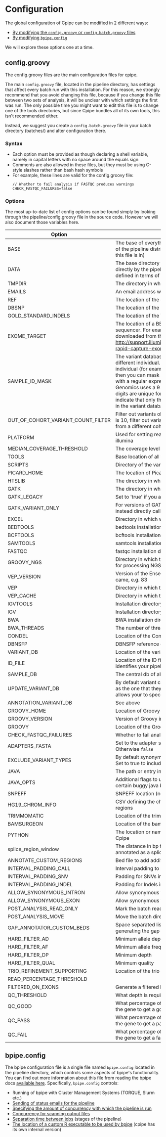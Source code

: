 # Configuration

The global configuration of Cpipe can be modified in 2 different ways:

* [By modifying the `config.groovy` or `config.batch.groovy` files](#config.groovy)
* [By modifying `bpipe.config`](#bpipe.config)

We will explore these options one at a time.

## config.groovy

The config.groovy files are the main configuration files for cpipe. 

The main `config.groovy` file, located in the pipeline
directory, has settings that affect every batch run with this installation. For this reason, we strongly recommend that 
you avoid changing this file, because if you change this file between two sets of analysis, it will be unclear with which
settings the first was run. The only possible time you might want to edit this file is to change one of the tools 
directories, but since Cpipe bundles all of its own tools, this isn't recommended either.

Instead, we suggest you create a `config.batch.groovy` file in your batch directory (batches/<batch name>) and alter
configuration there. 

### Syntax

* Each option must be provided as though declaring a shell variable, namely in capital letters with
no space around the equals sign
* Comments are also allowed in these files, but they must be using C-style slashes rather than bash hash symbols
* For example, these lines are valid for the config.groovy file:
    ```
    // Whether to fail analysis if FASTQC produces warnings
    CHECK_FASTQC_FAILURES=false
    ```
    
### Options

The most up-to-date list of config options can be found simply by looking through the pipeline/config.groovy file in the
source code. However we will also document those variables here.

| Option | Description | Editable |
| --- | --- | --- |
| BASE | The base of everything - set this to the absolute path of the root of the pipeline distribution (most likely, parent folder of the folder this file is in) | No |
| DATA | The base directory for reference data. This parameter isn't used directly by the pipeline, but most reference file locations are defined in terms of this variable | No |
| TMPDIR | The directory in which to store temporary files | Yes |
| EMAILS | An email address which will be notified about failures | Yes |
| REF | The location of the genome reference FASTA file | No |
| DBSNP | The location of the DBSNP VCF file | No |
| GOLD_STANDARD_INDELS | The location of the VCF file containing known indels | No |
| EXOME_TARGET | The location of a BED file specifying the capture region of your sequencer. For example, the Nextera capture region files can be downloaded from the Illumina website: http://support.illumina.com/sequencing/sequencing_kits/nextera-rapid-capture-exome-kit/downloads.html | Yes |
| SAMPLE_ID_MASK | The variant database requires every sample id to map to a different individual. If multiple sample ids can map to the same individual (for example, you repeat sequencing on a sample, etc.), then you can mask out the part of the sample id that is not unique with a regular expression here. For example, Melbourne Genomics uses a 9 digit sample (study) id, but only the first 7 digits are unique for an individual. We can use a mask of ".{7}" to indicate that only the first 8 digits of the study id should be used in the variant database. | Yes |
| OUT_OF_COHORT_VARIANT_COUNT_FILTER | Filter out variants observed more than this many times (ie: if this is 10, filter out variants observed 11 times or more) in samples from a different cohort/disease target | Yes |
| PLATFORM | Used for setting read group information in the BAM files. e.g. illumina | Yes |
| MEDIAN_COVERAGE_THRESHOLD | The coverage level below which a sample should be failed | Yes |
| TOOLS | Base location of all the tools used by the pipeline |  No |
| SCRIPTS | Directory of the various support scripts that the pipeline uses | No |
| PICARD_HOME | The location of Picard tools | No |
| HTSLIB | The directory in which HTSLIB is installed | No |
| GATK | The directory in which the GenomeAnalysisTK.jar is located | No |
| GATK_LEGACY | Set to 'true' if you are using a version of GATK before version 2.8 | No |
| GATK_VARIANT_ONLY | For versions of GATK before 3.5. If true, do not do genotyping, instead directly call the variants | No |
| EXCEL | Directory in which we store utilities for making Excel files | No |
| BEDTOOLS | bedtools installation directory | No |
| BCFTOOLS | bcftools installation directory | No |
| SAMTOOLS | samtools installation directory | No |
| FASTQC | fastqc installation directory | No |
| GROOVY_NGS | Directory in which the groovy-ngs-utils.jar file is located. Used for processing NGS data in Java/Groovy | No |
| VEP_VERSION | Version of the Ensembl tools from which your VEP installation came, e.g. 83 | No |
| VEP | Directory in which the variant_effect_predictor.pl script is located | No |
| VEP_CACHE | Directory in which the VEP offline cache is located | No |
| IGVTOOLS | Installation directory for IGV tools | No |
| IGV | Installation directory for IGV | No |
| BWA | BWA installation directory | No |
| BWA_THREADS | The number of threads to use when running BWA | Yes |
| CONDEL | Location of the Condel configuration directory | No |
| DBNSFP | DBNSFP reference directory | No |
| VARIANT_DB | Location of the variant database, updated for each sample | No |
| ID_FILE | Location of the ID file, which should contain an ID which uniquely identifies your pipeline installation | No |
| SAMPLE_DB | The central db of all analyses | No |
| UPDATE_VARIANT_DB | By default variant counts are annotated from the same database as the one that they were added to in the first place. This options allows your to specify a separate database for variant annotations | No |
| ANNOTATION_VARIANT_DB | See above | No |
| GROOVY_HOME | Location of Groovy installation | No |
| GROOVY_VERSION | Version of Groovy in GROOVY_HOME | No |
| GROOVY | Location of the Groovy binary | No |
| CHECK_FASTQC_FAILURES | Whether to fail analysis if FASTQC produces warnings | Yes |
| ADAPTERS_FASTA | Set to the adapter sequence for exome capture, if known. Otherwise `false` | Yes |
| EXCLUDE_VARIANT_TYPES | By default synonymous variants are excluded from all outputs. Set to true to include them | Yes |
| JAVA | The path or entry in PATH of the java binary to use | yes
| JAVA_OPTS | Additional flags to use when calling JAVA. e.g. -noverify for certain buggy java builds | Yes |
| SNPEFF | SNPEFF location (not needed by default pipeline) | No |
| HG19_CHROM_INFO | CSV defining the chromosome sizes. Needed for expanded splice regions | No |
| TRIMMOMATIC | Location of the trimmomatic tool (optional) | No |
| BAMSURGEON | Location of the bamsurgeon tool (optional) | No 
| PYTHON | The location or name in PATH of the python executable to use in Cpipe | No |
| splice_region_window | The distance in bp from end of exon from which a variant is annotated as a splicing variant | Yes |
| ANNOTATE_CUSTOM_REGIONS | Bed file to add additional annotation to the final output | Yes |
| INTERVAL_PADDING_CALL | Interval padding to pass to the variant caller | Yes |
| INTERVAL_PADDING_SNV | Padding for SNVs in filter_variants | Yes |
| INTERVAL_PADDING_INDEL | Padding for Indels in filter_variants | Yes |
| ALLOW_SYNONYMOUS_INTRON | Allow synonymous variants this many bases into the intron | Yes |
| ALLOW_SYNONYMOUS_EXON | Allow synonymous variants this many bases into the exon | Yes |
| POST_ANALYSIS_READ_ONLY | Mark the batch read only on completion | Yes |
| POST_ANALYSIS_MOVE | Move the batch directory on completion | Yes
| GAP_ANNOTATOR_CUSTOM_BEDS | Space separated list of additional bed files to consult when generating the gap annotation file | Yes |
| HARD_FILTER_AD | Minimum allele depth | Yes |
| HARD_FILTER_AF | Minimum allele frequency | Yes |
| HARD_FILTER_DP | Minimum depth | Yes |
| HARD_FILTER_QUAL | Minimum quality | Yes |
| TRIO_REFINEMENT_SUPPORTING | Location of the trio refinement file | No |
| READ_PERCENTAGE_THRESHOLD | |
| FILTERED_ON_EXONS | Generate a filtered bam file. Either exons, design, or skip | Yes |
| QC_THRESHOLD | What depth is required to contribute to satisfactory coverage | Yes |
| QC_GOOD | What percentage of QC_THRESHOLD must be achieved across the gene to get a good rating | Yes |
| QC_PASS | What percentage of QC_THRESHOLD must be achieved across the gene to get a pass rating | Yes |
| QC_FAIL | What percentage of QC_THRESHOLD must be achieved across the gene to get a fail rating | Yes |

## bpipe.config
The bpipe configuration file is a single file named `bpipe.config` located in the pipeline directory, which controls 
some aspects of bpipe's functionality. You can find out more information about this file from reading the bpipe docs
 [available here](https://github.com/ssadedin/bpipe/tree/master/docs). Specifically, `bpipe.config` controls:
 * Running of bpipe with Cluster Management Systems (TORQUE, Slurm etc.)
 * [Sending of status emails for the pipeline](https://github.com/ssadedin/bpipe/blob/master/docs/Guides/Notifications.md#notifications-in-bpipe)
 * [Specifying the amount of concurrency with which the pipeline is run](https://github.com/ssadedin/bpipe/blob/master/docs/Language/ParallelTasks.md)
 * [Concurrency for scanning output files](https://github.com/ssadedin/bpipe/blob/master/docs/Guides/AdvancedSettings.md#output-scan-concurrency)
 * [Separation time between jobs](https://github.com/ssadedin/bpipe/blob/master/docs/Guides/AdvancedSettings.md#job-launch-separation) (stages of the pipeline)
 * [The location of a custom R executable to be used by bpipe](https://github.com/ssadedin/bpipe/blob/master/docs/Language/R.md#executing-inline-r-code) (cpipe has its own internal version)
